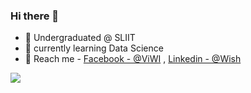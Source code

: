 ### Hi there 👋



- 🔭 Undergraduated @ SLIIT
- 🌱  currently learning Data Science
- 🤳 Reach me - [Facebook - @ViWI](https://www.facebook.com/profile.php?id=100026010240352) , [Linkedin - @Wish](https://www.linkedin.com/in/wishwa-rathnaweera-2117a61b1/)
<img src ="https://github-readme-stats.vercel.app/api?username=Wishwa98&&show_icons=true&title_color=ffffff&icon_color=bb2acf&text_color=daf7dc&bg_color=151515" >
